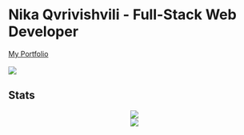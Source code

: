 <div>
    <h1>Nika Qvrivishvili - Full-Stack Web Developer</h1> 
    <a href="https://www.nikaa.online/en/">My Portfolio</a>
    <br/>
     <br/>
    <img src="https://komarev.com/ghpvc/?username=etherbits&style=flat-square&color=70a5fd" />
    <h2>Stats</h2>
    <div align="center">
            <a href="https://git.io/streak-stats"><img src="https://streak-stats.demolab.com?user=etherbits"/></a>
        <div><img src="https://github-readme-stats.vercel.app/api/top-langs/?username=etherbits&theme=tokyonight&layout=normal&langs_count=3&hide=shell,css,scss,html,php&card_width=495"/></div> 
</div>

